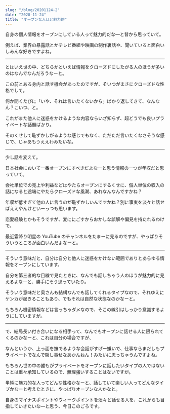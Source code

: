 ```yaml
---
slug: "/blog/20201124-2"
date: "2020-11-24"
title: "オープンな人ほど魅力的"
---
```


自身の個人情報をオープンにしている人って魅力的だな―と昔から思っていて。

例えば、業界の暴露話とかテレビ番組や映画の制作裏話や、聞いていると面白いしみんな好きですよね。

---

とはいえ世の中、どちらかといえば情報をクローズドにしたがる人のほうが多いのはなんでなんだろうなーと。

この前とある身内と話す機会があったのですが、そいつがまさにクローズドな性格でして。

何か聞くたびに「いや、それは言いたくないから」ばかり返してきて、なんなん？こいつ、と。

これがまた他人に迷惑をかけるような内容ならいざ知らず、超どうでも良いプライベートな話題ばかり。

そのくせして恥ずかしがるような感じでもなく、ただただ言いたくなさそうな感じで、じゃあもうええわみたいな。

---

少し話を変えて。

日本社会において一番オープンにすべきだよなーと思う情報の一つが年収だと思っていて。

会社単位での売上や利益などはやたらオープンにするくせに、個人単位の収入の話になると途端にやたらクローズドな風潮、あれなんなんですかね？

年収が低すぎて他の人に言うのが恥ずかしいんですかね？別に事実を淡々と話せばええやんけといーっつも思います。

恋愛経験とかもそうですが、変ににごすからおかしな誤解や偏見を持たれるわけで。

最近霜降り明星の YouTube のチャンネルをたまーに見るのですが、やっぱりそういうところが面白いんだよなーと。

---

そういう意味だと、自分は自分と他人に迷惑をかけない範囲でありとあらゆる情報をオープンにしています。

自分を第三者的な目線で見たときに、なんでも話しちゃう人のほうが魅力的に見えるよな―と、勝手にそう思っていたり。

そういう意味だと奥さんも結構なんでも話してくれるタイプなので、それゆえにケンカが起きることもあり、でもそれは自然な状態なのかなーと。

もちろん機密情報などは言っちゃダメなので、そこの線引はしっかり意識するようにしていますが。

---

で、結局長い付き合いになる相手って、なんでもオープンに話せる人に限られてくるのかなーと、これは自分の場合ですが、

なんというか、上っ面を撫でるような会話がすげー嫌いで、仕事ならまだしもプライベートでなんで隠し事せなあかんねん！みたいに思っちゃうんですよね。

もちろん世の中の誰もがプライベートをオープンに話したいタイプの人ではないことは重々承知しているので、無理強いすることはないですが。

単純に魅力的な人ってどんな性格かなーと、話していて楽しい人ってどんなタイプかなーと考えたときに、やっぱりオープンな人かなと。

自身のマイナスポイントやウィークポイントを淡々と話せる人を、これからも目指していきたいな―と思う、今日このごろです。

